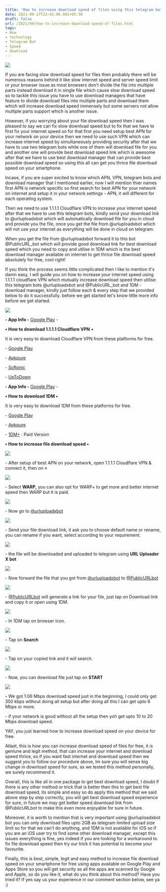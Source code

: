 ```yaml
---
title: 'How to increase download speed of files using this telegram bots for free.'
date: 2021-09-27T22:41:00.001+05:30
draft: false
url: /2021/09/how-to-increase-download-speed-of-files.html
tags: 
- How
- technology
- Telegram Bot
- Speed
- download
---
```


 [![](https://lh3.googleusercontent.com/-vbCV7Z0OwqQ/YVXvvbHVsCI/AAAAAAAAGxc/yZaIfWPLKIQM6DLreDTkTYSLPyYasDwLwCLcBGAsYHQ/s1600/1633021881831455-0.png)](https://lh3.googleusercontent.com/-vbCV7Z0OwqQ/YVXvvbHVsCI/AAAAAAAAGxc/yZaIfWPLKIQM6DLreDTkTYSLPyYasDwLwCLcBGAsYHQ/s1600/1633021881831455-0.png) 

  

If you are facing slow download speed for files then probably there will be numerous reasons behind it like slow internet speed and server speed limit or your browser issue as most browsers don't divide the file into multiple parts instead download it in single file which cause slow download speed so to tackle this issue you have to use download managers that have feature to divide download files into multiple parts and download them which will increase download speed immensely but some servers not allow multiple parts support which is another issue.

  

However, if you worrying about your file download speed then I was pleased to say we can fix slow download speed but to fix that we have to first fix your internet speed so for that first you need setup best APN for your network on your device then we need to use such VPN which can increase internet speed by simultaneously providing security after that we have to use two telegram bots while one of them will download file for you and another one will provide best download speed link which is awesome after that we have to use best download manager that can provide best possible download speed so using this all can get you thrice file download speed on your smartphone.

  

Incase, if you are super excited to know which APN, VPN, telegram bots and download manager that I mentioned earlier, now I will mention thier names first APN is network specific so first search for best APN for your network on internet and setup it in your network settings - APN, it will different for each operating system.

  

Then we need to use 1.1.1.1 Cloudflare VPN to increase your internet speed after that we have to use this telegram bots, kindly send your download link to @urluploadxbot which will automatically download file for you in cloud and provide you the file, once you get the file from @urluploadxbot which will not use your internet as everything will be done in cloud on telegram.

  

When you get the file from @urluploadxbot forward it to this bot @PublicURL\_bot which will provide good download link for best download speed which you need to copy and utilise in 1DM which is the best download manager available on internet to get thrice file download speed absolutely for free, cool right!

  

If you think the process seems little complicated then I like to mention it's damn easy, I will guide you on how to increase your internet speed using 1.1.1.1 cloudflare VPN which mutually increase download speed then utilise this telegram bots @urluploadxbot and @PublicURL\_bot and 1DM - download manager, kindly just follow each & every step that we provided below to do it successfully. before we get started let's know little more info before we get started.

  

  

  

 [![](https://lh3.googleusercontent.com/-mr4qqoRokkc/YVXvueTwlII/AAAAAAAAGxY/8hP4aS55l7YGiQVGrEOHw2LoeYopW_gWQCLcBGAsYHQ/s1600/1633021877226611-1.png)](https://lh3.googleusercontent.com/-mr4qqoRokkc/YVXvueTwlII/AAAAAAAAGxY/8hP4aS55l7YGiQVGrEOHw2LoeYopW_gWQCLcBGAsYHQ/s1600/1633021877226611-1.png) 

  

  

  

**\- App Info -** [Google Play](https://play.google.com/store/apps/details?id=com.cloudflare.onedotonedotonedotone) -

  

**• How to download 1.1.1.1 Cloudflare VPN** •

  

It is very easy to download Cloudflare VPN from these platforms for free.

  

\- [Google Play](https://play.google.com/store/apps/details?id=com.cloudflare.onedotonedotonedotone)

\- [Apkpure](https://m.apkpure.com/1-1-1-1-faster-safer-internet/com.cloudflare.onedotonedotonedotone/amp)

\- [Softonic](https://1111-w-warp.en.softonic.com/android)

\- [UpToDown](https://1-1-1-1.en.uptodown.com/android)

  

**\- App Info -** [Google Play](https://play.google.com/store/apps/details?id=idm.internet.download.manager) -

  

**• How to download 1DM •**

It is very easy to download 1DM from these platforms for free.

  

\- [Google Play](https://play.google.com/store/apps/details?id=idm.internet.download.manager) 

\- [Apkpure](https://m.apkpure.com/1dm-adblock-browser-video-torrent-downloader/idm.internet.download.manager)

\- [1DM+](https://play.google.com/store/apps/details?id=idm.internet.download.manager) : Paid Version 

  

**• How to increase file download speed •**

  

 [![](https://lh3.googleusercontent.com/-pzO0ZIRAmt4/YVXvtKw6N6I/AAAAAAAAGxQ/Gyiuzu2eE3kxNxdiest5IfsN8jTewLpqQCLcBGAsYHQ/s1600/1633021855121449-2.png)](https://lh3.googleusercontent.com/-pzO0ZIRAmt4/YVXvtKw6N6I/AAAAAAAAGxQ/Gyiuzu2eE3kxNxdiest5IfsN8jTewLpqQCLcBGAsYHQ/s1600/1633021855121449-2.png) 

  

\- After setup of best APN on your network, open 1.1.1.1 Cloudflare VPN & connect it, then on **≡**

  

 [![](https://lh3.googleusercontent.com/-6S2_WCuSPec/YVXvnnL4N8I/AAAAAAAAGxM/LsLueCsHeW8Yew6_omA13MM9t9srdkjtwCLcBGAsYHQ/s1600/1633021817257137-3.png)](https://lh3.googleusercontent.com/-6S2_WCuSPec/YVXvnnL4N8I/AAAAAAAAGxM/LsLueCsHeW8Yew6_omA13MM9t9srdkjtwCLcBGAsYHQ/s1600/1633021817257137-3.png) 

  

\- Select **WARP,** you can also opt for WARP+ to get more and better internet speed then WARP but it is paid.

  

 [![](https://lh3.googleusercontent.com/-7xIyvRSaZZw/YVXveINTfJI/AAAAAAAAGxE/g1j_ga42jRIFJL3xyMV-UBAa9ATD-rAFwCLcBGAsYHQ/s1600/1633021779149292-4.png)](https://lh3.googleusercontent.com/-7xIyvRSaZZw/YVXveINTfJI/AAAAAAAAGxE/g1j_ga42jRIFJL3xyMV-UBAa9ATD-rAFwCLcBGAsYHQ/s1600/1633021779149292-4.png) 

  

\- Now go to [@urluploadxbot](http://t.me/urluploadxbot)

  

 [![](https://lh3.googleusercontent.com/-zAcQy2Agr5Y/YVXvUqzZN2I/AAAAAAAAGxA/1l_wOqz4htUoVKjwkxYZmJExRIPcBg49gCLcBGAsYHQ/s1600/1633021668604475-5.png)](https://lh3.googleusercontent.com/-zAcQy2Agr5Y/YVXvUqzZN2I/AAAAAAAAGxA/1l_wOqz4htUoVKjwkxYZmJExRIPcBg49gCLcBGAsYHQ/s1600/1633021668604475-5.png) 

  

\- Send your file download link, it ask you to choose default name or rename, you can rename if you want, select according to your requirement.

  

 [![](https://lh3.googleusercontent.com/-0a7KWs4_5q4/YVXu5B8tZuI/AAAAAAAAGw4/qGgEJklH1oApr4qIxScb5EHJU4YjMxHcwCLcBGAsYHQ/s1600/1633021495084087-6.png)](https://lh3.googleusercontent.com/-0a7KWs4_5q4/YVXu5B8tZuI/AAAAAAAAGw4/qGgEJklH1oApr4qIxScb5EHJU4YjMxHcwCLcBGAsYHQ/s1600/1633021495084087-6.png) 

  

\- the file will be downloaded and uploaded to telegram using **URL Uploader X bot**

  

 [![](https://lh3.googleusercontent.com/-NH8cbwRMdhc/YVXuNqIG_oI/AAAAAAAAGws/yP_jq7NJDeAioTYGav9k1kkqa2RTYnKHACLcBGAsYHQ/s1600/1633021448219196-7.png)](https://lh3.googleusercontent.com/-NH8cbwRMdhc/YVXuNqIG_oI/AAAAAAAAGws/yP_jq7NJDeAioTYGav9k1kkqa2RTYnKHACLcBGAsYHQ/s1600/1633021448219196-7.png) 

  

\- Now forward the file that you got from [@urluploadxbot](https://t.me/urluploadxbot) to [@PublicURLbot](http://t.me/PublicURLbot)

  

 [![](https://lh3.googleusercontent.com/-mtduifxrR7A/YVXuB6b44vI/AAAAAAAAGwo/2LoyvVtP4dAj1ffHHYUstKLmFs0eJKA5QCLcBGAsYHQ/s1600/1633021297438066-8.png)](https://lh3.googleusercontent.com/-mtduifxrR7A/YVXuB6b44vI/AAAAAAAAGwo/2LoyvVtP4dAj1ffHHYUstKLmFs0eJKA5QCLcBGAsYHQ/s1600/1633021297438066-8.png) 

  

\- [@PublicURLbot](http://t.me/PublicURLbot) will generate a link for your file, just tap on Download link and copy it or open using 1DM.

  

 [![](https://lh3.googleusercontent.com/-c-ce29xKthg/YVXtcJJNilI/AAAAAAAAGwY/IOOX0c-SOmkmdrK2UmJtUtWLAghfep0bgCLcBGAsYHQ/s1600/1633021273759383-9.png)](https://lh3.googleusercontent.com/-c-ce29xKthg/YVXtcJJNilI/AAAAAAAAGwY/IOOX0c-SOmkmdrK2UmJtUtWLAghfep0bgCLcBGAsYHQ/s1600/1633021273759383-9.png) 

  

\- In 1DM tap on browser icon.

  

 [![](https://lh3.googleusercontent.com/-Mo_gfUcbPQQ/YVXtWZ7QjUI/AAAAAAAAGwU/-0z3iTvkVnQjoMOXSdm9utvWvBpKqLGnACLcBGAsYHQ/s1600/1633021265705507-10.png)](https://lh3.googleusercontent.com/-Mo_gfUcbPQQ/YVXtWZ7QjUI/AAAAAAAAGwU/-0z3iTvkVnQjoMOXSdm9utvWvBpKqLGnACLcBGAsYHQ/s1600/1633021265705507-10.png) 

  

\- Tap on **Search**

 **[![](https://lh3.googleusercontent.com/-Xt_nlTE1-Ng/YVXtUXplx5I/AAAAAAAAGwQ/HmUbnkApJjoN3Kn7HiPfFofex-uH3mqsQCLcBGAsYHQ/s1600/1633021256208742-11.png)](https://lh3.googleusercontent.com/-Xt_nlTE1-Ng/YVXtUXplx5I/AAAAAAAAGwQ/HmUbnkApJjoN3Kn7HiPfFofex-uH3mqsQCLcBGAsYHQ/s1600/1633021256208742-11.png)** 

\- Tap on your copied link and it will search.

  

 [![](https://lh3.googleusercontent.com/-78FhSU6MpLE/YVXtR-LFIUI/AAAAAAAAGwM/3VV4yYfObhMbO_B9s2o51iH_E43NBCzYQCLcBGAsYHQ/s1600/1633021247336102-12.png)](https://lh3.googleusercontent.com/-78FhSU6MpLE/YVXtR-LFIUI/AAAAAAAAGwM/3VV4yYfObhMbO_B9s2o51iH_E43NBCzYQCLcBGAsYHQ/s1600/1633021247336102-12.png) 

  

\- Now, you can download file just tap on **START**

 **[![](https://lh3.googleusercontent.com/--Wtw7HbCLz0/YVXtPtIngLI/AAAAAAAAGwI/mSwZwDJl4og_tdB_I2AA4YxY-xNLDBCzwCLcBGAsYHQ/s1600/1633021239744175-13.png)](https://lh3.googleusercontent.com/--Wtw7HbCLz0/YVXtPtIngLI/AAAAAAAAGwI/mSwZwDJl4og_tdB_I2AA4YxY-xNLDBCzwCLcBGAsYHQ/s1600/1633021239744175-13.png)** 

**\-** We got 1.06 Mbps download speed just in the beginning, I could only get 350 kbps without doing all setup but after doing all this I can get upto 6 Mbps or more.

  

\- if your network is good without all the setup then yoh get upto 10 to 20 Mbps download speed. 

  

YAY, you just learned how to increase download speed on your device for free.

  

Atlast, this is how you can increase download speed of files for free, it is geniune and legit method, that can increase your internet and download speed thrice, so if you want fast internet and download speed then we suggest you to follow our procedure above, Im sure you will sense big change in download speed for sure, as we tested this method personally, we surely recommend it.

  

Overall, this is like all in one package to get best download speed, I doubt if there is any other method or trick that is better then this to get best file download speed, its simple and easy so do apply this method that we said above step by step correctly, you will get best download speed experience for sure, in future we may get better speed download link from @PublicURLbot to make this even more enjoyable for sure in future.

  

Moreover, it is worth to mention that is very important using @urluploadxbot bot you can only download files upto 2GB as telegram limited upload size limit so for that we can't do anything, and 1DM is not available for iOS so if you are an iOS user try to find some other download manager, except this issues everything is fine, yes indeed if you are looking for a workaround to fix file download speed then try our trick it has potential to become your favourite.

  

Finally, this is best, simple, legit and easy method to increase file download speed on your smartphone for free using apps available on Google Play and Apps Store so you will get security as all the apps are scanned by Google and Apple, so do you like it, what do you think about this method? Have you tried it? If yes say us your experience in our comment section below, see ya :)